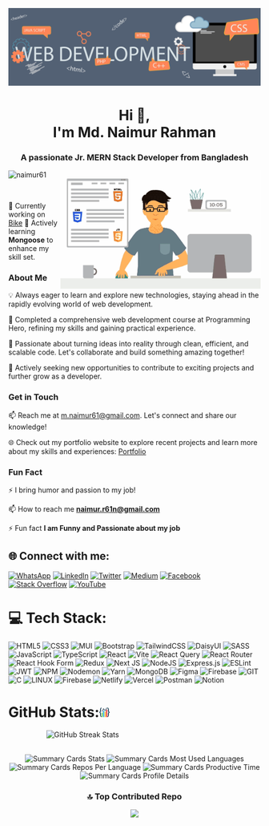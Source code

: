 ![Design and Development](https://github.com/naimur61/naimur61/blob/main/front-end%20banner.gif)

<h1 align="center">Hi 👋,<br/> I'm Md. Naimur Rahman</h1>
<h3 align="center">A passionate Jr. MERN Stack Developer from Bangladesh</h3>
<img align="right" alt="Coding" width="400" src="https://github.com/naimur61/naimur61/blob/main/front-end-development.gif"

<p align="left"> <img src="https://komarev.com/ghpvc/?username=naimur61&label=Profile%20views&color=0e75b6&style=flat" alt="naimur61" /> </p>

<p align="left"> <a href="https://twitter.com/" target="blank"><img src="https://img.shields.io/twitter/follow/?logo=twitter&style=for-the-badge" alt="" /></a> </p>

🔭 Currently working on [Bike](https://bike-4.web.app/)
🌱 Actively learning **Mongoose** to enhance my skill set.

### About Me

💡 Always eager to learn and explore new technologies, staying ahead in the rapidly evolving world of web development.

🌟 Completed a comprehensive web development course at Programming Hero, refining my skills and gaining practical experience.

🚀 Passionate about turning ideas into reality through clean, efficient, and scalable code. Let's collaborate and build something amazing together!

🌱 Actively seeking new opportunities to contribute to exciting projects and further grow as a developer.

### Get in Touch

📫 Reach me at m.naimur61@gmail.com. Let's connect and share our knowledge!

🌐 Check out my portfolio website to explore recent projects and learn more about my skills and experiences: [Portfolio](https://naimur61.vercel.app)

### Fun Fact

⚡ I bring humor and passion to my job!

📫 How to reach me **naimur.r61n@gmail.com**

⚡ Fun fact **I am Funny and Passionate about my job**

## 🌐 Connect with me:

[![WhatsApp](https://img.shields.io/badge/WhatsApp-25D366.svg?logo=linkedin&logoColor=white)](https://wa.me/+8801715900411)
[![LinkedIn](https://img.shields.io/badge/LinkedIn-%230077B5.svg?logo=linkedin&logoColor=white)](https://linkedin.com/in/naimur61)
[![Twitter](https://img.shields.io/badge/Twitter-%231DA1F2.svg?logo=Twitter&logoColor=white)](https://twitter.com/naimur61)
[![Medium](https://img.shields.io/badge/Medium-12100E?logo=medium&logoColor=white)](https://medium.com/@naimur61)
[![Facebook](https://img.shields.io/badge/Facebook-%231877F2.svg?logo=Facebook&logoColor=white)](https://facebook.com/m.naimur61)
[![Stack Overflow](https://img.shields.io/badge/-Stackoverflow-FE7A16?logo=stack-overflow&logoColor=white)](https://stackoverflow.com/users/20724039/naimur)
[![YouTube](https://img.shields.io/badge/YouTube-%23FF0000.svg?logo=YouTube&logoColor=white)](https://youtube.com/@naimur61)

# 💻 Tech Stack:

![HTML5](https://img.shields.io/badge/html5-%23E34F26.svg?style=for-the-badge&logo=html5&logoColor=white)
![CSS3](https://img.shields.io/badge/css3-%231572B6.svg?style=for-the-badge&logo=css3&logoColor=white)
![MUI](https://img.shields.io/badge/MUI-%230081CB.svg?style=for-the-badge&logo=mui&logoColor=white)
![Bootstrap](https://img.shields.io/badge/bootstrap-%238511FA.svg?style=for-the-badge&logo=bootstrap&logoColor=white)
![TailwindCSS](https://img.shields.io/badge/tailwindcss-%2338B2AC.svg?style=for-the-badge&logo=tailwind-css&logoColor=white)
![DaisyUI](https://img.shields.io/badge/daisyui-5A0EF8?style=for-the-badge&logo=daisyui&logoColor=white)
![SASS](https://img.shields.io/badge/SASS-hotpink.svg?style=for-the-badge&logo=SASS&logoColor=white)
![JavaScript](https://img.shields.io/badge/javascript-%23323330.svg?style=for-the-badge&logo=javascript&logoColor=%23F7DF1E)
![TypeScript](https://img.shields.io/badge/typescript-%23007ACC.svg?style=for-the-badge&logo=typescript&logoColor=white)
![React](https://img.shields.io/badge/react-%2320232a.svg?style=for-the-badge&logo=react&logoColor=%2361DAFB)
![Vite](https://img.shields.io/badge/vite-%23646CFF.svg?style=for-the-badge&logo=vite&logoColor=white)
![React Query](https://img.shields.io/badge/-React%20Query-FF4154?style=for-the-badge&logo=react%20query&logoColor=white)
![React Router](https://img.shields.io/badge/React_Router-CA4245?style=for-the-badge&logo=react-router&logoColor=white)
![React Hook Form](https://img.shields.io/badge/React%20Hook%20Form-%23EC5990.svg?style=for-the-badge&logo=reacthookform&logoColor=white)
![Redux](https://img.shields.io/badge/redux-%23593d88.svg?style=for-the-badge&logo=redux&logoColor=white)
![Next JS](https://img.shields.io/badge/Next-black?style=for-the-badge&logo=next.js&logoColor=white)
![NodeJS](https://img.shields.io/badge/node.js-6DA55F?style=for-the-badge&logo=node.js&logoColor=white)
![Express.js](https://img.shields.io/badge/express.js-%23404d59.svg?style=for-the-badge&logo=express&logoColor=%2361DAFB)
![ESLint](https://img.shields.io/badge/ESLint-4B3263?style=for-the-badge&logo=eslint&logoColor=white)
![JWT](https://img.shields.io/badge/JWT-black?style=for-the-badge&logo=JSON%20web%20tokens)
![NPM](https://img.shields.io/badge/NPM-%23CB3837.svg?style=for-the-badge&logo=npm&logoColor=white)
![Nodemon](https://img.shields.io/badge/NODEMON-%23323330.svg?style=for-the-badge&logo=nodemon&logoColor=%BBDEAD)
![Yarn](https://img.shields.io/badge/yarn-%232C8EBB.svg?style=for-the-badge&logo=yarn&logoColor=white)
![MongoDB](https://img.shields.io/badge/MongoDB-%234ea94b.svg?style=for-the-badge&logo=mongodb&logoColor=white)
![Figma](https://img.shields.io/badge/figma-%23F24E1E.svg?style=for-the-badge&logo=figma&logoColor=white)
![Firebase](https://img.shields.io/badge/Firebase-039BE5?style=for-the-badge&logo=Firebase&logoColor=white)
![GIT](https://img.shields.io/badge/Git-fc6d26?style=for-the-badge&logo=git&logoColor=white)
![C](https://img.shields.io/badge/c-%2300599C.svg?style=for-the-badge&logo=c&logoColor=white)
![LINUX](https://img.shields.io/badge/Linux-FCC624?style=for-the-badge&logo=linux&logoColor=black)
![Firebase](https://img.shields.io/badge/firebase-%23039BE5.svg?style=for-the-badge&logo=firebase)
![Netlify](https://img.shields.io/badge/netlify-%23000000.svg?style=for-the-badge&logo=netlify&logoColor=#00C7B7)
![Vercel](https://img.shields.io/badge/vercel-%23000000.svg?style=for-the-badge&logo=vercel&logoColor=white)
![Postman](https://img.shields.io/badge/Postman-FF6C37?style=for-the-badge&logo=postman&logoColor=white)
![Notion](https://img.shields.io/badge/Notion-%23000000.svg?style=for-the-badge&logo=notion&logoColor=white)

# GitHub Stats:<img src="image/Statistics.jpg" alt="GitHub Stats" width="20" height="20">

<div style="display: flex; justify-content: center">
    <img src="https://github-readme-streak-stats.herokuapp.com/?user=naimur61&theme=midnight-purple&hide_border=false" width=70% alt="GitHub Streak Stats" />
</div>
<br>

<div align="center">

![Summary Cards Stats](https://github-profile-summary-cards.vercel.app/api/cards/stats?username=naimur61&theme=dracula)
![Summary Cards Most Used Languages](https://github-profile-summary-cards.vercel.app/api/cards/most-commit-language?username=naimur61&theme=dracula)
![Summary Cards Repos Per Language](https://github-profile-summary-cards.vercel.app/api/cards/repos-per-language?username=naimur61&theme=dracula)
![Summary Cards Productive Time](https://github-profile-summary-cards.vercel.app/api/cards/productive-time?username=naimur61&theme=dracula)
![Summary Cards Profile Details](https://github-profile-summary-cards.vercel.app/api/cards/profile-details?username=naimur61&theme=dracula)

### 🔝 Top Contributed Repo

![](https://github-contributor-stats.vercel.app/api?username=naimur61&limit=5&theme=tokyonight&combine_all_yearly_contributions=true)
